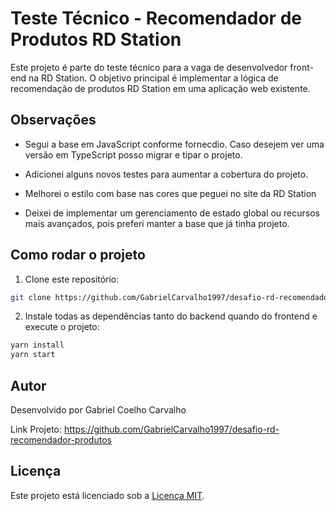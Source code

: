 # Teste Técnico - Recomendador de Produtos RD Station

Este projeto é parte do teste técnico para a vaga de desenvolvedor front-end na RD Station. O objetivo principal é implementar a lógica de recomendação de produtos RD Station em uma aplicação web existente.

## Observações

- Segui a base em JavaScript conforme fornecdio. Caso desejem ver uma versão em TypeScript posso migrar e tipar o projeto.

- Adicionei alguns novos testes para aumentar a cobertura do projeto.

- Melhorei o estilo com base nas cores que peguei no site da RD Station

- Deixei de implementar um gerenciamento de estado global ou recursos mais avançados, pois preferi manter a base que já tinha projeto.

## Como rodar o projeto

1. Clone este repositório:
  ```bash
  git clone https://github.com/GabrielCarvalho1997/desafio-rd-recomendador-produtos.git
  ```


2. Instale todas as dependências tanto do backend quando do frontend e execute o projeto:
  ```bash
  yarn install
  yarn start
  ```

## Autor

Desenvolvido por Gabriel Coelho Carvalho

Link Projeto: https://github.com/GabrielCarvalho1997/desafio-rd-recomendador-produtos

## Licença

Este projeto está licenciado sob a [Licença MIT](LICENSE).

